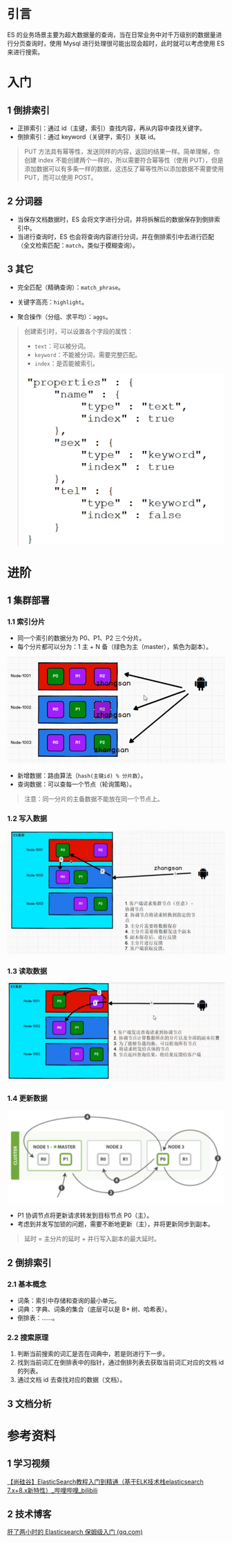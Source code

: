 # 引言

ES 的业务场景主要为超大数据量的查询，当在日常业务中对千万级别的数据量进行分页查询时，使用 Mysql 进行处理很可能出现会超时，此时就可以考虑使用 ES 来进行搜索。

# 入门

## 1  倒排索引

- 正排索引：通过 id（主键，索引）查找内容，再从内容中查找关键字。
- 倒排索引：通过 keyword（关键字，索引）关联 id。

> PUT 方法具有幂等性，发送同样的内容，返回的结果一样。简单理解，你创建 index 不能创建两个一样的，所以需要符合幂等性（使用 PUT），但是添加数据可以有多条一样的数据，这违反了幂等性所以添加数据不需要使用 PUT，而可以使用 POST。

## 2  分词器

- 当保存文档数据时，ES 会将文字进行分词，并将拆解后的数据保存到倒排索引中。
- 当进行查询时，ES 也会将查询内容进行分词，并在倒排索引中去进行匹配（全文检索匹配：`match`，类似于模糊查询）。

## 3  其它

- 完全匹配（精确查询）：`match_phrase`。
- 关键字高亮：`highlight`。

- 聚合操作（分组、求平均）：`aggs`。


> 创建索引时，可以设置各个字段的属性：
>
> - `text`：可以被分词。
> - `keyword`：不能被分词，需要完整匹配。
> - `index`：是否能被索引。
>
> ![Snipaste_2023-08-30_01-04-49](ElasticSearch学习笔记.assets/Snipaste_2023-08-30_01-04-49.png)
>

# 进阶

## 1  集群部署

### 1.1  索引分片

- 同一个索引的数据分为 P0、P1、P2 三个分片。
- 每个分片都可以分为：1 主 + N 备（绿色为主（master），紫色为副本）。

![image-20230831001104554](ElasticSearch学习笔记.assets/image-20230831001104554.png)

- 新增数据：路由算法（`hash(主键id) % 分片数`）。
- 查询数据：可以查每一个节点（轮询策略）。

> 注意：同一分片的主备数据不能放在同一个节点上。

### 1.2  写入数据

![image-20230831002611037](ElasticSearch学习笔记.assets/image-20230831002611037.png)

### 1.3  读取数据

![image-20230831003211307](ElasticSearch学习笔记.assets/image-20230831003211307.png)

### 1.4  更新数据

![image-20230831003551210](ElasticSearch学习笔记.assets/image-20230831003551210.png)

- P1 协调节点将更新请求转发到目标节点 P0（主）。
- 考虑到并发写加锁的问题，需要不断地更新（主），并将更新同步到副本。

> 延时 = 主分片的延时 + 并行写入副本的最大延时。

## 2  倒排索引

### 2.1  基本概念

- 词条：索引中存储和查询的最小单元。
- 词典：字典、词条的集合（底层可以是 B+ 树、哈希表）。
- 倒排表：……。

### 2.2  搜索原理

1. 判断当前搜索的词汇是否在词典中，若是则进行下一步。
2. 找到当前词汇在倒排表中的指针，通过倒排列表去获取当前词汇对应的文档 id 的列表。
3. 通过文档 id 去查找对应的数据（文档）。

## 3  文档分析

# 参考资料

## 1  学习视频

[【尚硅谷】ElasticSearch教程入门到精通（基于ELK技术栈elasticsearch 7.x+8.x新特性）_哔哩哔哩_bilibili](https://www.bilibili.com/video/BV1hh411D7sb/?spm_id_from=333.999.0.0)

## 2  技术博客

[肝了两小时的 Elasticsearch 保姆级入门 (qq.com)](https://mp.weixin.qq.com/s/O7dv7Np_PDPpDSSOSsiQtg)